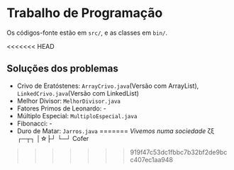 # Trabalho de Programação

Os códigos-fonte estão em `src/`, e as classes em `bin/`.

<<<<<<< HEAD
## Soluções dos problemas

* Crivo de Eratóstenes: `ArrayCrivo.java`(Versão com ArrayList), `LinkedCrivo.java`(Versão com LinkedList)
* Melhor Divisor: `MelhorDivisor.java`
* Fatores Primos de Leonardo: -
* Múltiplo Especial: `MultiploEspecial.java`
* Fibonacci: -
* Duro de Matar: `Jarros.java`
=======
_Vivemos numa sociedade_
 ζξ
┌─┬┐
│☆├┘
└─┘
Cofer
>>>>>>> 919f47c53dc1fbbc7b32bf2de9bcc407ec1aa948
